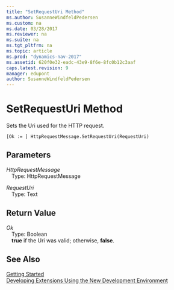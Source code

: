 ```yaml
---
title: "SetRequestUri Method"
ms.author: SusanneWindfeldPedersen
ms.custom: na
ms.date: 03/28/2017
ms.reviewer: na
ms.suite: na
ms.tgt_pltfrm: na
ms.topic: article
ms.prod: "dynamics-nav-2017"
ms.assetid: 620f0e32-eadc-43e9-8f6e-8fc0b12c3aaf
caps.latest.revision: 9
manager: edupont
author: SusanneWindfeldPedersen
---
```


# SetRequestUri Method
Sets the Uri used for the HTTP request.

```
[Ok := ] HttpRequestMessage.SetRequestUri(RequestUri)
```

## Parameters
*HttpRequestMessage*  
&emsp;Type: HttpRequestMessage

*RequestUri*  
&emsp;Type: Text

## Return Value
*Ok*  
&emsp;Type: Boolean  
&emsp;**true** if the Uri was valid; otherwise, **false**.

## See Also
[Getting Started](newdev-get-started.md)  
[Developing Extensions Using the New Development Environment](newdev-dev-overview.md)
